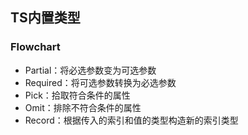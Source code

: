 ## TS内置类型

### Flowchart

- Partial：将必选参数变为可选参数
- Required：将可选参数转换为必选参数
- Pick：拾取符合条件的属性
- Omit：排除不符合条件的属性
- Record：根据传入的索引和值的类型构造新的索引类型